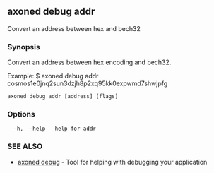 ## axoned debug addr

Convert an address between hex and bech32

### Synopsis

Convert an address between hex encoding and bech32.

Example:
$ axoned debug addr cosmos1e0jnq2sun3dzjh8p2xq95kk0expwmd7shwjpfg

```
axoned debug addr [address] [flags]
```

### Options

```
  -h, --help   help for addr
```

### SEE ALSO

* [axoned debug](axoned_debug.md)	 - Tool for helping with debugging your application
